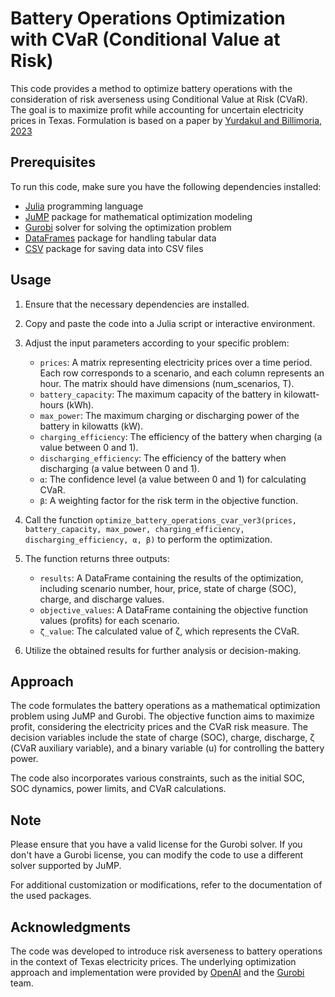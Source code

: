 # Battery Operations Optimization with CVaR (Conditional Value at Risk)

This code provides a method to optimize battery operations with the consideration of risk averseness using Conditional Value at Risk (CVaR). The goal is to maximize profit while accounting for uncertain electricity prices in Texas. Formulation is based on a paper by [Yurdakul and Billimoria, 2023](https://arxiv.org/abs/2212.00209)

## Prerequisites

To run this code, make sure you have the following dependencies installed:

- [Julia](https://julialang.org/) programming language
- [JuMP](https://github.com/jump-dev/JuMP.jl) package for mathematical optimization modeling
- [Gurobi](https://www.gurobi.com/) solver for solving the optimization problem
- [DataFrames](https://dataframes.juliadata.org/) package for handling tabular data
- [CSV](https://csv.juliadata.org/) package for saving data into CSV files

## Usage

1. Ensure that the necessary dependencies are installed.

2. Copy and paste the code into a Julia script or interactive environment.

3. Adjust the input parameters according to your specific problem:

   - `prices`: A matrix representing electricity prices over a time period. Each row corresponds to a scenario, and each column represents an hour. The matrix should have dimensions (num_scenarios, T).
   - `battery_capacity`: The maximum capacity of the battery in kilowatt-hours (kWh).
   - `max_power`: The maximum charging or discharging power of the battery in kilowatts (kW).
   - `charging_efficiency`: The efficiency of the battery when charging (a value between 0 and 1).
   - `discharging_efficiency`: The efficiency of the battery when discharging (a value between 0 and 1).
   - `α`: The confidence level (a value between 0 and 1) for calculating CVaR.
   - `β`: A weighting factor for the risk term in the objective function.

4. Call the function `optimize_battery_operations_cvar_ver3(prices, battery_capacity, max_power, charging_efficiency, discharging_efficiency, α, β)` to perform the optimization.

5. The function returns three outputs:

   - `results`: A DataFrame containing the results of the optimization, including scenario number, hour, price, state of charge (SOC), charge, and discharge values.
   - `objective_values`: A DataFrame containing the objective function values (profits) for each scenario.
   - `ζ_value`: The calculated value of ζ, which represents the CVaR.

6. Utilize the obtained results for further analysis or decision-making.

## Approach

The code formulates the battery operations as a mathematical optimization problem using JuMP and Gurobi. The objective function aims to maximize profit, considering the electricity prices and the CVaR risk measure. The decision variables include the state of charge (SOC), charge, discharge, ζ (CVaR auxiliary variable), and a binary variable (u) for controlling the battery power.

The code also incorporates various constraints, such as the initial SOC, SOC dynamics, power limits, and CVaR calculations.

## Note

Please ensure that you have a valid license for the Gurobi solver. If you don't have a Gurobi license, you can modify the code to use a different solver supported by JuMP.

For additional customization or modifications, refer to the documentation of the used packages.

## Acknowledgments

The code was developed to introduce risk averseness to battery operations in the context of Texas electricity prices. The underlying optimization approach and implementation were provided by [OpenAI](https://openai.com/) and the [Gurobi](https://www.gurobi.com/) team.
